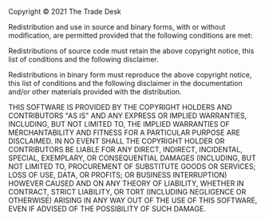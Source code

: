 Copyright &copy; 2021 The Trade Desk
 
Redistribution and use in source and binary forms, with or without modification, are permitted provided that the following conditions are met:
 
Redistributions of source code must retain the above copyright notice, this list of conditions and the following disclaimer.
 
Redistributions in binary form must reproduce the above copyright notice, this list of conditions and the following disclaimer in the documentation and/or other materials provided with the distribution.
 
THIS SOFTWARE IS PROVIDED BY THE COPYRIGHT HOLDERS AND CONTRIBUTORS "AS IS" AND ANY EXPRESS OR IMPLIED WARRANTIES, INCLUDING, BUT NOT LIMITED TO, THE IMPLIED WARRANTIES OF MERCHANTABILITY AND FITNESS FOR A PARTICULAR PURPOSE ARE DISCLAIMED. IN NO EVENT SHALL THE COPYRIGHT HOLDER OR CONTRIBUTORS BE LIABLE FOR ANY DIRECT, INDIRECT, INCIDENTAL, SPECIAL, EXEMPLARY, OR CONSEQUENTIAL DAMAGES (INCLUDING, BUT NOT LIMITED TO, PROCUREMENT OF SUBSTITUTE GOODS OR SERVICES; LOSS OF USE, DATA, OR PROFITS; OR BUSINESS INTERRUPTION) HOWEVER CAUSED AND ON ANY THEORY OF LIABILITY, WHETHER IN CONTRACT, STRICT LIABILITY, OR TORT (INCLUDING NEGLIGENCE OR OTHERWISE) ARISING IN ANY WAY OUT OF THE USE OF THIS SOFTWARE, EVEN IF ADVISED OF THE POSSIBILITY OF SUCH DAMAGE.
